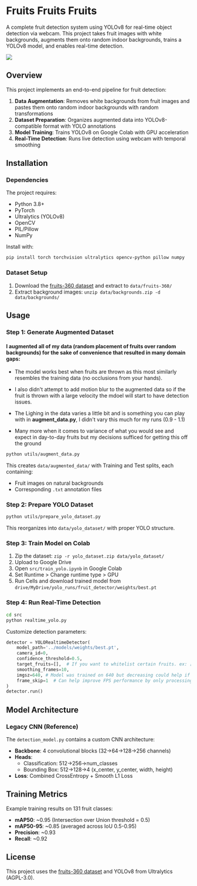 # Fruits Fruits Fruits

A complete fruit detection system using YOLOv8 for real-time object detection via webcam. This project takes fruit images with white backgrounds, augments them onto random indoor backgrounds, trains a YOLOv8 model, and enables real-time detection.

![](https://github.com/ParrIan/FruitVision/gif.gif)

## Overview

This project implements an end-to-end pipeline for fruit detection:

1. **Data Augmentation**: Removes white backgrounds from fruit images and pastes them onto random indoor backgrounds with random transformations
2. **Dataset Preparation**: Organizes augmented data into YOLOv8-compatible format with YOLO annotations
3. **Model Training**: Trains YOLOv8 on Google Colab with GPU acceleration
4. **Real-Time Detection**: Runs live detection using webcam with temporal smoothing

## Installation

### Dependencies

The project requires:
- Python 3.8+
- PyTorch
- Ultralytics (YOLOv8)
- OpenCV
- PIL/Pillow
- NumPy

Install with:
```bash
pip install torch torchvision ultralytics opencv-python pillow numpy
```

### Dataset Setup

1. Download the [fruits-360 dataset](https://www.kaggle.com/datasets/moltean/fruits) and extract to `data/fruits-360/`
2. Extract background images: `unzip data/backgrounds.zip -d data/backgrounds/`

## Usage

### Step 1: Generate Augmented Dataset

#### I augmented all of my data (random placement of fruits over random backgrounds) for the sake of convenience that resulted in many domain gaps:
- The model works best when fruits are thrown as this most similarly resembles the training data (no occlusions from your hands).
- I also didn't attempt to add motion blur to the augmented data so if the fruit is thrown with a large velocity the mdoel will start to have detection issues.
- The Lighing in the data varies a little bit and is something you can play with in  **augment_data.py**, I didn't vary this much for my runs (0.9 - 1.1)

- Many more when it comes to variance of what you would see and expect in day-to-day fruits but my decisions sufficed  for getting this off the ground

```bash
python utils/augment_data.py
```

This creates `data/augmented_data/` with Training and Test splits, each containing:
- Fruit images on natural backgrounds
- Corresponding `.txt` annotation files

### Step 2: Prepare YOLO Dataset

```bash
python utils/prepare_yolo_dataset.py
```

This reorganizes into `data/yolo_dataset/` with proper YOLO structure.

### Step 3: Train Model on Colab

1. Zip the dataset: `zip -r yolo_dataset.zip data/yolo_dataset/`
2. Upload to Google Drive
3. Open `src/train_yolo.ipynb` in Google Colab
4. Set Runtime > Change runtime type > GPU
6. Run Cells and download trained model from `drive/MyDrive/yolo_runs/fruit_detector/weights/best.pt`

### Step 4: Run Real-Time Detection

```bash
cd src
python realtime_yolo.py
```

Customize detection parameters:
```python
detector = YOLORealtimeDetector(
    model_path='../models/weights/best.pt',
    camera_id=0,
    confidence_threshold=0.5,
    target_fruits=[],  # If you want to whitelist certain fruits. ex: ['Apple', 'Lemon']
    smoothing_frames=10,
    imgsz=640, # Model was trained on 640 but decreasing could help if you have performance issues. You will loose some accuracy, pretty noticable falloff at 320
    frame_skip=1  # Can help improve FPS performance by only processing every Nth Frame
)
detector.run()
```

## Model Architecture


### Legacy CNN (Reference)
The `detection_model.py` contains a custom CNN architecture:
- **Backbone**: 4 convolutional blocks (32→64→128→256 channels)
- **Heads**:
  - Classification: 512→256→num_classes
  - Bounding Box: 512→128→4 (x_center, y_center, width, height)
- **Loss**: Combined CrossEntropy + Smooth L1 Loss


## Training Metrics

Example training results on 131 fruit classes:
- **mAP50**: ~0.95 (Intersection over Union threshold = 0.5)
- **mAP50-95**: ~0.85 (averaged across IoU 0.5-0.95)
- **Precision**: ~0.93
- **Recall**: ~0.92

## License

This project uses the [fruits-360 dataset](https://www.kaggle.com/datasets/moltean/fruits) and YOLOv8 from Ultralytics (AGPL-3.0).
